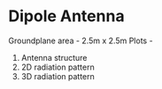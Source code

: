 # Dipole Antenna

Groundplane area - 2.5m x 2.5m
Plots - 
1. Antenna structure 
2. 2D radiation pattern
3. 3D radiation pattern
